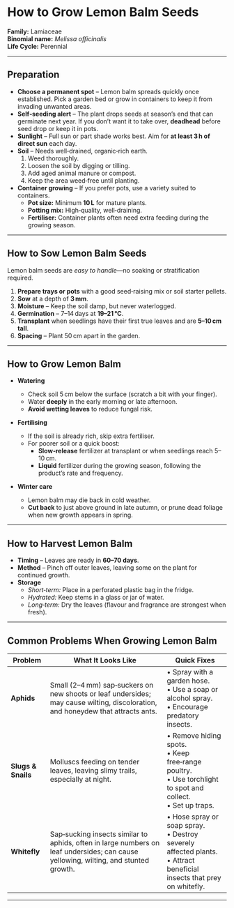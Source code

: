# How to Grow Lemon Balm Seeds

**Family:** Lamiaceae  
**Binomial name:** _Melissa officinalis_  
**Life Cycle:** Perennial  

---

## Preparation

- **Choose a permanent spot** – Lemon balm spreads quickly once established. Pick a garden bed or grow in containers to keep it from invading unwanted areas.  
- **Self‑seeding alert** – The plant drops seeds at season’s end that can germinate next year. If you don’t want it to take over, **deadhead** before seed drop or keep it in pots.  
- **Sunlight** – Full sun or part shade works best. Aim for **at least 3 h of direct sun** each day.  
- **Soil** – Needs well‑drained, organic‑rich earth.  
  1. Weed thoroughly.  
  2. Loosen the soil by digging or tilling.  
  3. Add aged animal manure or compost.  
  4. Keep the area weed‑free until planting.  
- **Container growing** – If you prefer pots, use a variety suited to containers.  
  - **Pot size:** Minimum **10 L** for mature plants.  
  - **Potting mix:** High‑quality, well‑draining.  
  - **Fertiliser:** Container plants often need extra feeding during the growing season.

---

## How to Sow Lemon Balm Seeds

Lemon balm seeds are *easy to handle*—no soaking or stratification required.

1. **Prepare trays or pots** with a good seed‑raising mix or soil starter pellets.  
2. **Sow** at a depth of **3 mm**.  
3. **Moisture** – Keep the soil damp, but never waterlogged.  
4. **Germination** – 7–14 days at **19–21 °C**.  
5. **Transplant** when seedlings have their first true leaves and are **5–10 cm tall**.  
6. **Spacing** – Plant 50 cm apart in the garden.

---

## How to Grow Lemon Balm

- **Watering**  
  - Check soil 5 cm below the surface (scratch a bit with your finger).  
  - Water **deeply** in the early morning or late afternoon.  
  - **Avoid wetting leaves** to reduce fungal risk.  

- **Fertilising**  
  - If the soil is already rich, skip extra fertiliser.  
  - For poorer soil or a quick boost:  
    - **Slow‑release** fertilizer at transplant or when seedlings reach 5–10 cm.  
    - **Liquid** fertilizer during the growing season, following the product’s rate and frequency.  

- **Winter care**  
  - Lemon balm may die back in cold weather.  
  - **Cut back** to just above ground in late autumn, or prune dead foliage when new growth appears in spring.

---

## How to Harvest Lemon Balm

- **Timing** – Leaves are ready in **60–70 days**.  
- **Method** – Pinch off outer leaves, leaving some on the plant for continued growth.  
- **Storage**  
  - *Short‑term:* Place in a perforated plastic bag in the fridge.  
  - *Hydrated:* Keep stems in a glass or jar of water.  
  - *Long‑term:* Dry the leaves (flavour and fragrance are strongest when fresh).  

---

## Common Problems When Growing Lemon Balm

| Problem | What It Looks Like | Quick Fixes |
|---------|--------------------|-------------|
| **Aphids** | Small (2–4 mm) sap‑suckers on new shoots or leaf undersides; may cause wilting, discoloration, and honeydew that attracts ants. | • Spray with a garden hose.<br>• Use a soap or alcohol spray.<br>• Encourage predatory insects. |
| **Slugs & Snails** | Molluscs feeding on tender leaves, leaving slimy trails, especially at night. | • Remove hiding spots.<br>• Keep free‑range poultry.<br>• Use torchlight to spot and collect.<br>• Set up traps. |
| **Whitefly** | Sap‑sucking insects similar to aphids, often in large numbers on leaf undersides; can cause yellowing, wilting, and stunted growth. | • Hose spray or soap spray.<br>• Destroy severely affected plants.<br>• Attract beneficial insects that prey on whitefly. |

---